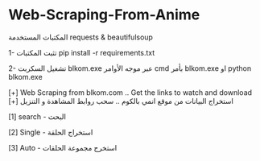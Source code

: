 # Web-Scraping-From-Anime


المكتبات المستخدمة requests & beautifulsoup

1- تثبت المكتبات pip install -r requirements.txt

2- تشغيل السكربت blkom.exe عبر موجه الأوامر cmd بأمر blkom.exe او python blkom.exe




[+] Web Scraping from blkom.com .. Get the links to watch and download [+] استخراج البيانات من موقع انمي بالكوم .. سحب روابط المشاهدة و التنزيل 

[1] search - البحث 

[2] Single - استخراج الحلقة

[3] Auto - استخرج مجموعة الحلقات
